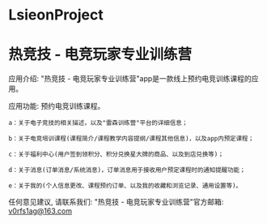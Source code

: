 # LsieonProject
# 热竞技 - 电竞玩家专业训练营

  应用介绍: "热竞技 - 电竞玩家专业训练营"app是一款线上预约电竞训练课程的应用。

  应用功能: 预约电竞训练课程。
  
  	a：关于电子竞技的相关描述，以及"雷森训练营"平台的详细信息；

	b：关于电竞培训课程(课程简介/课程教学内容提纲/课程其他信息)，以及app内预定课程；

	c：关于福利中心(用户签到领积分、积分兑换星大牌的商品、以及到店兑换等)；

	d：关于消息(订单消息/系统消息)，订单消息用于接收用户预定课程时的通知提醒功能；

	e：关于我的(个人信息更改、课程预约订单、以及我的收藏和浏览记录、通用设置等)。
    
  任何意见建议, 请联系我们: 
  "热竞技 - 电竞玩家专业训练营"官方邮箱: v0rfs1ag@163.com
